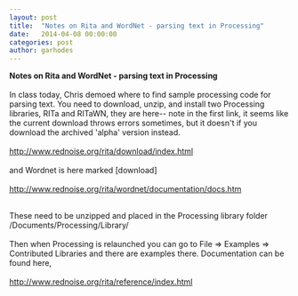 ```yaml
---
layout: post
title:  "Notes on Rita and WordNet - parsing text in Processing"
date:   2014-04-08 00:00:00
categories: post
author: garhodes
---
```



<b>Notes on Rita and WordNet - parsing text in Processing</b>
</br></br>
In class today, Chris demoed where to find sample processing code for parsing text.  You need to download, unzip, and install two Processing libraries, RITa and RITaWN, they are here-- note in the first link, it seems like the current download throws errors sometimes, but it doesn't if you download the archived 'alpha' version instead.
</br></br>
http://www.rednoise.org/rita/download/index.html
</br></br>
and Wordnet is here marked [download]
</br></br>
http://www.rednoise.org/rita/wordnet/documentation/docs.htm
</br></br>

These need to be unzipped and placed in the Processing library folder /Documents/Processing/Library/
</br></br>
Then when Processing is relaunched you can go to File => Examples => Contributed Libraries  and there are examples there.  Documentation can be found here, 
</br></br>
http://www.rednoise.org/rita/reference/index.html
</br></br></br></br>

